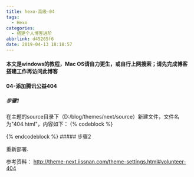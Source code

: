 ```yaml
---
title: hexo-高级-04
tags:
  - Hexo
categories:
  - 搭建个人博客进阶
abbrlink: d45265f6
date: 2019-04-13 18:18:57
---
```

#### 本文是windows的教程，Mac OS请自力更生，或自行上网搜索；请先完成博客搭建工作再访问此博客

#### 04-添加腾讯公益404

##### 步骤1

在主题的source目录下（D:/blog/themes/next/source）新建文件，文件名为"404.html"，内容如下：
{% codeblock %}
<!DOCTYPE HTML>
<html>
<head>
  <meta http-equiv="content-type" content="text/html;charset=utf-8;"/>
  <meta http-equiv="X-UA-Compatible" content="IE=edge,chrome=1" />
  <meta name="robots" content="all" />
  <meta name="robots" content="index,follow"/>
  <link rel="stylesheet" type="text/css" href="https://qzone.qq.com/gy/404/style/404style.css">
</head>
<body>
  <script type="text/plain" src="http://www.qq.com/404/search_children.js"
          charset="utf-8" homePageUrl="/"
          homePageName="回到我的主页">
  </script>
  <script src="https://qzone.qq.com/gy/404/data.js" charset="utf-8"></script>
  <script src="https://qzone.qq.com/gy/404/page.js" charset="utf-8"></script>
</body>
</html>
{% endcodeblock %}
<!-- more -->
##### 步骤2

重新部署.

参考资料：
http://theme-next.iissnan.com/theme-settings.html#volunteer-404
